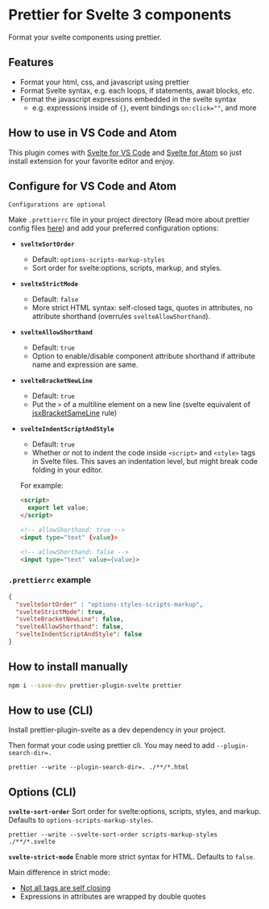 # Prettier for Svelte 3 components

Format your svelte components using prettier.

## Features

-   Format your html, css, and javascript using prettier
-   Format Svelte syntax, e.g. each loops, if statements, await blocks, etc.
-   Format the javascript expressions embedded in the svelte syntax
    -   e.g. expressions inside of `{}`, event bindings `on:click=""`, and more

## How to use in VS Code and Atom
This plugin comes with [Svelte for VS Code](https://github.com/UnwrittenFun/svelte-vscode) and [Svelte for Atom](https://github.com/UnwrittenFun/svelte-atom) so just install extension for your favorite editor and enjoy.


## Configure for VS Code and Atom
``Configurations are optional``

Make `.prettierrc` file in your project directory (Read more about prettier config files [here](https://prettier.io/docs/en/configuration.html))
and add your preferred configuration options:


- **`svelteSortOrder`**
  - Default: `options-scripts-markup-styles`
  - Sort order for svelte:options, scripts, markup, and styles.

- **`svelteStrictMode`**
  - Default: `false`
  - More strict HTML syntax: self-closed tags, quotes in attributes, no attribute shorthand (overrules `svelteAllowShorthand`).

- **`svelteAllowShorthand`**
  - Default: `true`
  - Option to enable/disable component attribute shorthand if attribute name and expression are same.
  
- **`svelteBracketNewLine`**
  - Default: `true`
  - Put the `>` of a multiline element on a new line (svelte equivalent of [jsxBracketSameLine](https://prettier.io/docs/en/options.html#jsx-brackets) rule)

- **`svelteIndentScriptAndStyle`**
  - Default: `true`
  - Whether or not to indent the code inside `<script>` and `<style>` tags in Svelte files. This saves an indentation level, but might break code folding in your editor.

  For example:

  ```html
  <script>
    export let value;
  </script>

  <!-- allowShorthand: true -->
  <input type="text" {value}>

  <!-- allowShorthand: false -->
  <input type="text" value={value}>

  ```

### `.prettierrc` example

```json
{
  "svelteSortOrder" : "options-styles-scripts-markup",
  "svelteStrictMode": true,
  "svelteBracketNewLine": false,
  "svelteAllowShorthand": false,
  "svelteIndentScriptAndStyle": false
}
```


## How to install manually

```bash
npm i --save-dev prettier-plugin-svelte prettier
```

## How to use (CLI)

Install prettier-plugin-svelte as a dev dependency in your project.

Then format your code using prettier cli. You may need to add `--plugin-search-dir=.`

```
prettier --write --plugin-search-dir=. ./**/*.html
```

## Options (CLI)

**`svelte-sort-order`** Sort order for svelte:options, scripts, styles, and markup. Defaults to `options-scripts-markup-styles`.

```
prettier --write --svelte-sort-order scripts-markup-styles ./**/*.svelte
```

**`svelte-strict-mode`** Enable more strict syntax for HTML. Defaults to `false`.

Main difference in strict mode:

-   [Not all tags are self closing](http://xahlee.info/js/html5_non-closing_tag.html)
-   Expressions in attributes are wrapped by double quotes
